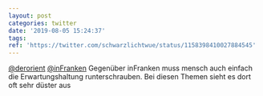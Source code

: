 ```yaml
---
layout: post
categories: twitter
date: '2019-08-05 15:24:37'
tags: 
ref: 'https://twitter.com/schwarzlichtwue/status/1158398410027884545'
---
```

[@derorient](https://twitter.com/derorient) [@inFranken](https://twitter.com/inFranken) Gegenüber inFranken muss mensch auch einfach die Erwartungshaltung runterschrauben. Bei diesen Themen sieht es dort oft sehr düster aus